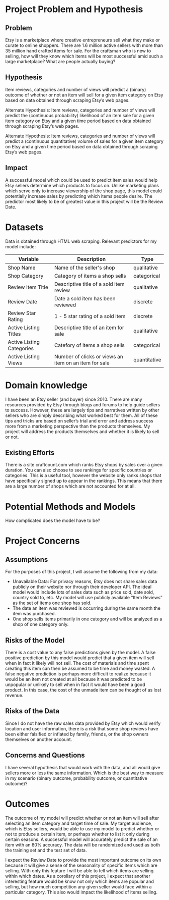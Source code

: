 # Project Problem and Hypothesis

## Problem
Etsy is a marketplace where creative entrepreneurs sell what they make or curate to online shoppers. There are 1.6 million active sellers with more than 35 million hand crafted items for sale. For the craftsman who is new to selling, how will they know which items will be most successful amid such a large marketplace? What are people actually buying?

## Hypothesis
Item reviews, categories and number of views will predict a (binary) outcome of whether or not an item will sell for a given item category on Etsy based on data obtained through scraping Etsy’s web pages. 


Alternate Hypothesis: Item reviews, categories and number of views will predict the (continuous probability) likelihood of an item sale for a given item category on Etsy and a given time period based on data obtained through scraping Etsy’s web pages. 

Alternate Hypothesis: Item reviews, categories and number of views will predict a (continuous quantitative) volume of sales for a given item category on Etsy and a given time period based on data obtained through scraping Etsy’s web pages. 

## Impact
A successful model which could be used to predict item sales would help Etsy sellers determine which products to focus on. Unlike marketing plans which serve only to increase viewership of the shop page, this model could potentially increase sales by predicting which items people desire. The predictor most likely to be of greatest value in this project will be the Review Date.

# Datasets
Data is obtained through HTML web scraping. Relevant predictors for my model include:

Variable | Description | Type
--- | --- | ---
Shop Name | Name of the seller's shop | qualitative
Shop Category | Category of items a shop sells | categorical
Review Item Title | Descriptive title of a sold item review | qualitative
Review Date | Date a sold item has been reviewed | discrete
Review Star Rating | 1 - 5 star rating of a sold item | discrete
Active Listing Titles | Descriptive title of an item for sale | qualitative
Active Listing Categories | Catefory of items a shop sells | categorical
Active Listing Views | Number of clicks or views an item on an item for sale | quantitative

# Domain knowledge
I have been an Etsy seller (and buyer) since 2010. There are many resources provided by Etsy through blogs and forums to help guide sellers to success. However, these are largely tips and narratives written by other sellers who are simply describing what worked best for them. All of these tips and tricks are based on seller’s trial and error and address success more from a marketing perspective than the products themselves. My project will address the products themselves and whether it is likely to sell or not.

## Existing Efforts
There is a site craftcount.com which ranks Etsy shops by sales over a given duration. You can also choose to see rankings for specific countries or categories. This is a useful tool, however the website only ranks shops that have specifically signed up to appear in the rankings. This means that there are a large number of shops which are not accounted for at all. 

# Potential Methods and Models
How complicated does the model have to be?

# Project Concerns

## Assumptions
For the purposes of this project, I will assume the following from my data:
* Unavailable Data: For privacy reasons, Etsy does not share sales data publicly on their website nor through their developer API. The ideal model would include lots of sales data such as price sold, date sold, country sold to, etc. My model will use publicly available “Item Reviews” as the set of items one shop has sold.
* The date an item was reviewed is occurring during the same month the item was purchased. 
* One shop sells items primarily in one category and will be analyzed as a shop of one category only.

## Risks of the Model
There is a cost value to any false predictions given by the model. A false positive prediction by this model would predict that a given item will sell when in fact it likely will not sell. The cost of materials and time spent creating this item can then be assumed to be time and money wasted. A false negative prediction is perhaps more difficult to realize because it would be an item not created at all because it was predicted to be unpopular or unlikely to sell when in fact it would have been a good product. In this case, the cost of the unmade item can be thought of as lost revenue.

## Risks of the Data
Since I do not have the raw sales data provided by Etsy which would verify location and user information, there is a risk that some shop reviews have been either falsified or inflated by family, friends, or the shop owners themselves on another account. 

## Concerns and Questions
I have several hypothesis that would work with the data, and all would give sellers more or less the same information. Which is the best way to measure in my scenario (binary outcome, probability outcome, or quantitative outcome)?

# Outcomes
The outcome of my model will predict whether or not an item will sell after selecting an item category and target time of sale. My target audience, which is Etsy sellers, would be able to use my model to predict whether or not to produce a certain item, or perhaps whether to list it only during certain seasons. A successful model will accurately predict the sale of an item with an 80% accuracy. The data will be randomized and used as both the training set and the test set of data.

I expect the Review Date to provide the most important outcome on its own because it will give a sense of the seasonality of specific items which are selling. With only this feature I will be able to tell which items are selling within which dates.
As a corollary of this project, I expect that another interesting feature would be know not only which items are popular and selling, but how much competition any given seller would face within a particular category. This also would impact the likelihood of items selling.
